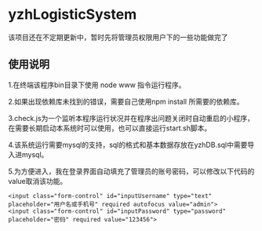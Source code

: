 # yzhLogisticSystem

该项目还在不定期更新中，暂时先将管理员权限用户下的一些功能做完了

## 使用说明

1.在终端该程序bin目录下使用 node www 指令运行程序。

2.如果出现依赖库未找到的错误，需要自己使用npm install 所需要的依赖库。

3.check.js为一个监听本程序运行状况并在程序出问题关闭时自动重启的小程序，在需要长期启动本系统时可以使用，也可以直接运行start.sh脚本。

4.该系统运行需要mysql的支持，sql的格式和基本数据存放在yzhDB.sql中需要导入进mysql。

5.为方便进入，我在登录界面自动填充了管理员的账号密码，可以修改以下代码的value取消该功能。

```
<input class="form-control" id="inputUsername" type="text" placeholder="用户名或手机号" required autofocus value="admin">
<input class="form-control" id="inputPassword" type="password" placeholder="密码" required value="123456">
```
